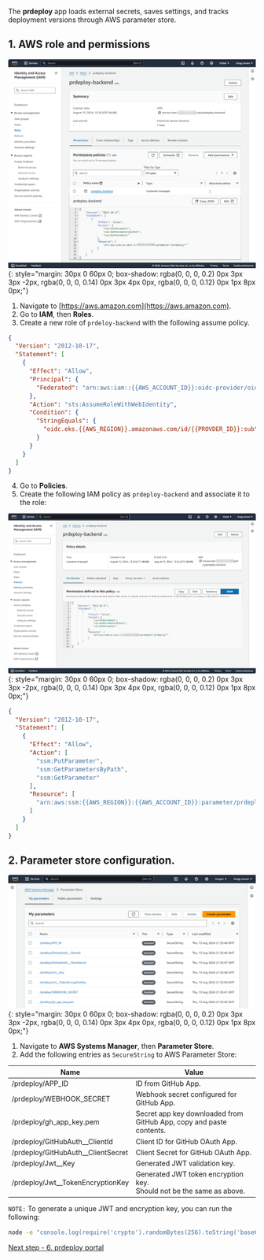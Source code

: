 The **prdeploy** app loads external secrets, saves settings, and tracks deployment versions through AWS parameter store.

## 1. AWS role and permissions

![Setup AWS Role](../assets/images/screenshots/getting-started/aws-role.png)
{: style="margin: 30px 0 60px 0; box-shadow: rgba(0, 0, 0, 0.2) 0px 3px 3px -2px, rgba(0, 0, 0, 0.14) 0px 3px 4px 0px, rgba(0, 0, 0, 0.12) 0px 1px 8px 0px;"}

1. Navigate to [https://aws.amazon.com](https://aws.amazon.com).
2. Go to **IAM**, then **Roles**.
3. Create a new role of `prdeloy-backend` with the following assume policy.

```json
{
  "Version": "2012-10-17",
  "Statement": [
    {
      "Effect": "Allow",
      "Principal": {
        "Federated": "arn:aws:iam::{{AWS_ACCOUNT_ID}}:oidc-provider/oidc.eks.{{AWS_REGION}}.amazonaws.com/id/{{PROVDER_ID}}"
      },
      "Action": "sts:AssumeRoleWithWebIdentity",
      "Condition": {
        "StringEquals": {
          "oidc.eks.{{AWS_REGION}}.amazonaws.com/id/{{PROVDER_ID}}:sub": "system:serviceaccount:prdeploy:prdeploy-backend"
        }
      }
    }
  ]
}
```

4. Go to **Policies**.
5. Create the following IAM policy as `prdeploy-backend` and associate it to the role:

![Setup AWS Policy](../assets/images/screenshots/getting-started/aws-policy.png)
{: style="margin: 30px 0 60px 0; box-shadow: rgba(0, 0, 0, 0.2) 0px 3px 3px -2px, rgba(0, 0, 0, 0.14) 0px 3px 4px 0px, rgba(0, 0, 0, 0.12) 0px 1px 8px 0px;"}

```json
{
  "Version": "2012-10-17",
  "Statement": [
    {
      "Effect": "Allow",
      "Action": [
        "ssm:PutParameter",
        "ssm:GetParametersByPath",
        "ssm:GetParameter"
      ],
      "Resource": [
        "arn:aws:ssm:{{AWS_REGION}}:{{AWS_ACCOUNT_ID}}:parameter/prdeploy*"
      ]
    }
  ]
}
```

## 2. Parameter store configuration.

![Setup AWS Parameter Store](../assets/images/screenshots/getting-started/aws-parameter-store.png)
{: style="margin: 30px 0 60px 0; box-shadow: rgba(0, 0, 0, 0.2) 0px 3px 3px -2px, rgba(0, 0, 0, 0.14) 0px 3px 4px 0px, rgba(0, 0, 0, 0.12) 0px 1px 8px 0px;"}

1. Navigate to **AWS Systems Manager**, then **Parameter Store**.
2. Add the following entries as `SecureString` to AWS Parameter Store:

| Name                                 | Value                                                                   |
| ------------------------------------ | ----------------------------------------------------------------------- |
| /prdeploy/APP_ID                     | ID from GitHub App.                                                     |
| /prdeploy/WEBHOOK_SECRET             | Webhook secret configured for GitHub App.                               |
| /prdeploy/gh_app_key.pem             | Secret app key downloaded from GitHub App, copy and paste contents.     |
| /prdeploy/GitHubAuth\_\_ClientId     | Client ID for GitHub OAuth App.                                         |
| /prdeploy/GitHubAuth\_\_ClientSecret | Client Secret for GitHub OAuth App.                                     |
| /prdeploy/Jwt\_\_Key                 | Generated JWT validation key.                                           |
| /prdeploy/Jwt\_\_TokenEncryptionKey  | Generated JWT token encryption key.<br>Should not be the same as above. |

`NOTE:` To generate a unique JWT and encryption key, you can run the following:

```bash
node -e "console.log(require('crypto').randomBytes(256).toString('base64'));"
```

[Next step - 6. prdeploy portal](./6-prdeploy-portal.md)
